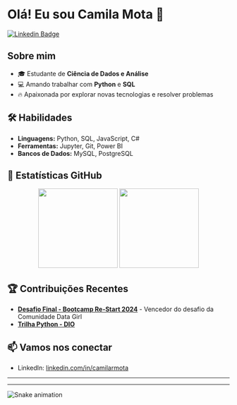 # Olá! Eu sou Camila Mota 👋

[![Linkedin Badge](https://img.shields.io/badge/-Camilarmota-ff69b4?style=flat-square&logo=Linkedin&logoColor=white&link=https://www.linkedin.com/in/camilarmota)](https://www.linkedin.com/in/camila-rodrigues-mota/)

## Sobre mim
- 🎓 Estudante de **Ciência de Dados e Análise**
- 💻 Amando trabalhar com **Python** e **SQL**
- 🔥 Apaixonada por explorar novas tecnologias e resolver problemas

## 🛠️ Habilidades
- **Linguagens:** Python, SQL, JavaScript, C#
- **Ferramentas:** Jupyter, Git, Power BI
- **Bancos de Dados:** MySQL, PostgreSQL

## 🌟 Estatísticas GitHub

<p align="center">
  <img height="180em" src="https://github-readme-stats.vercel.app/api?username=Camilarmota&show_icons=true&theme=radical&title_color=ff69b4&icon_color=ff69b4&text_color=ffffff&bg_color=000000"/>
  <img height="180em" src="https://github-readme-stats.vercel.app/api/top-langs/?username=Camilarmota&layout=compact&langs_count=7&theme=radical&title_color=ff69b4&text_color=ffffff&bg_color=000000"/>
</p>

## 🏆 Contribuições Recentes
- [**Desafio Final - Bootcamp Re-Start 2024**](https://github.com/Camilarmota/Bootcamp-Re-Start-2024---Desafio-Final) - Vencedor do desafio da Comunidade Data Girl
- [**Trilha Python - DIO**](https://github.com/Camilarmota/trilha-python-dio)

## 📫 Vamos nos conectar
- LinkedIn: [linkedin.com/in/camilarmota](https://www.linkedin.com/in/camila-rodrigues-mota/)

---

---

![Snake animation](https://github.com/Camilarmota/Camilarmota/blob/output/github-contribution-grid-snake.svg)


